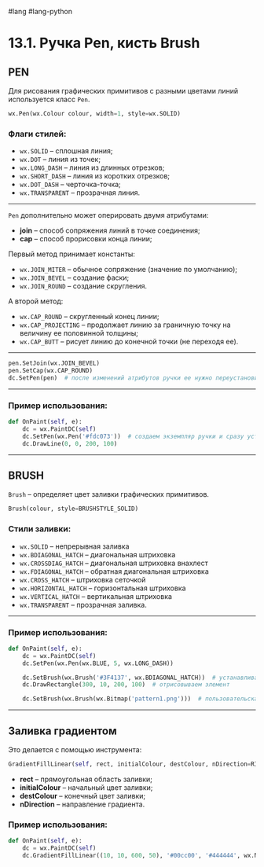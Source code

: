 #lang #lang-python 

# 13.1. Ручка Pen, кисть Brush

## PEN

Для рисования графических примитивов с разными цветами линий используется класс `Pen`.

```python
wx.Pen(wx.Colour colour, width=1, style=wx.SOLID)
```

### Флаги стилей:
- `wx.SOLID` 	– сплошная линия;
- `wx.DOT` 	– линия из точек;
- `wx.LONG_DASH` 	– линия из длинных отрезков;
- `wx.SHORT_DASH` 	– линия из коротких отрезков;
- `wx.DOT_DASH` 	– черточка-точка;
- `wx.TRANSPARENT` 	– прозрачная линия.

---

`Pen` дополнительно может оперировать двумя атрибутами:
- **join** 	– способ сопряжения линий в точке соединения;
- **cap** 	– способ прорисовки конца линии;

Первый метод принимает константы:
- `wx.JOIN_MITER` 		– обычное сопряжение (значение по умолчанию);
- `wx.JOIN_BEVEL` 		– создание фаски;
- `wx.JOIN_ROUND` 		– создание скругления.

А второй метод:
- `wx.CAP_ROUND` 		– скругленный конец линии;
- `wx.CAP_PROJECTING` 	– продолжает линию за граничную точку на величину ее половинной толщины;
- `wx.CAP_BUTT` 		– рисует линию до конечной точки (не переходя ее).

---

```python
pen.SetJoin(wx.JOIN_BEVEL)
pen.SetCap(wx.CAP_ROUND)
dc.SetPen(pen)  # после изменений атрибутов ручки ее нужно переустановить в контекст устройства.
```

---

### Пример использования:

```python
def OnPaint(self, e):
    dc = wx.PaintDC(self)
    dc.SetPen(wx.Pen('#fdc073'))  # создаем экземпляр ручки и сразу устанавливаем его в контекст устройства
    dc.DrawLine(0, 0, 200, 100)
```

---

## BRUSH

`Brush` – определяет цвет заливки графических примитивов.

```python
Brush(colour, style=BRUSHSTYLE_SOLID)
```

### Стили заливки:
- `wx.SOLID` 		– непрерывная заливка
- `wx.BDIAGONAL_HATCH` 	– диагональная штриховка
- `wx.CROSSDIAG_HATCH` 	– диагональная штриховка внахлест
- `wx.FDIAGONAL_HATCH` 	– обратная диагональная штриховка
- `wx.CROSS_HATCH` 		– штриховка сеточкой
- `wx.HORIZONTAL_HATCH` 	– горизонтальная штриховка
- `wx.VERTICAL_HATCH` 	– вертикальная штриховка
- `wx.TRANSPARENT` 		– прозрачная заливка.

---

### Пример использования:

```python
def OnPaint(self, e):
    dc = wx.PaintDC(self)
    dc.SetPen(wx.Pen(wx.BLUE, 5, wx.LONG_DASH))

    dc.SetBrush(wx.Brush('#3F4137', wx.BDIAGONAL_HATCH))  # устанавливаем параметры заливки
    dc.DrawRectangle(300, 10, 200, 100)  # отрисовываем элемент

    dc.SetBrush(wx.Brush(wx.Bitmap('pattern1.png')))  # пользовательская заливка изображением
```

---

## Заливка градиентом

Это делается с помощью инструмента:

```python
GradientFillLinear(self, rect, initialColour, destColour, nDirection=RIGHT)
```

- **rect** 		– прямоугольная область заливки;
- **initialColour** 	– начальный цвет заливки;
- **destColour** 	– конечный цвет заливки;
- **nDirection** 	– направление градиента.

### Пример использования:

```python
def OnPaint(self, e):
    dc = wx.PaintDC(self)
    dc.GradientFillLinear((10, 10, 600, 50), '#00cc00', '#444444', wx.NORTH)  # градиентные прямоугольные области (последний параметр - направление)
```
